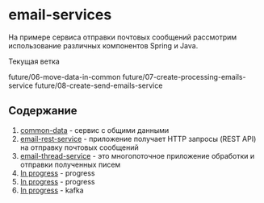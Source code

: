 # email-services

На примере сервиса отправки почтовых сообщений рассмотрим использование различных компонентов 
Spring и Java.

Текущая ветка 

future/06-move-data-in-common
future/07-create-processing-emails-service
future/08-create-send-emails-service


## Содержание
1. [common-data](https://github.com/alexmnv03/email-services/tree/develop/common-data) - сервис с общими данными
2. [email-rest-service](https://github.com/alexmnv03/email-services/tree/develop/email-rest-service) - приложение 
   получает HTTP запросы (REST API) на отправку почтовых сообщений  
3. [email-thread-service](https) - это многопоточное приложение обработки и отправки 
   полученных писем
4. [In progress](https) - progress
5. [In progress](https) - progress
6. [In progress](https) - kafka
